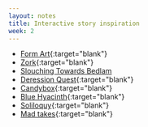 ```yaml
---
layout: notes
title: Interactive story inspiration
week: 2
---
```


- [Form Art](http://www.c3.hu/collection/form/){:target="blank"}
- [Zork](http://iplayif.com/?story=http%3A%2F%2Fwww.ifarchive.org%2Fif-archive%2Fgames%2Fzcode%2Fzdungeon.z5){:target="blank"}
- [Slouching Towards Bedlam](http://iplayif.com/?story=http%3A%2F%2Fwww.ifarchive.org%2Fif-archive%2Fgames%2Fcompetition2003%2Fzcode%2Fslouch%2Fslouch.z5)
- [Deression Quest](http://www.depressionquest.com/dqfinal.html){:target="blank"}
- [Candybox](https://candybox2.github.io/candybox/){:target="blank"}
- [Blue Hyacinth](http://vispo.com/StirFryTexts/bluehyacinth3.html#){:target="blank"}
- [Soliloquy](http://collection.eliterature.org/1/works/goldsmith__soliloquy/){:target="blank"}
- [Mad takes](http://www.madtakes.com/){:target="blank"}
